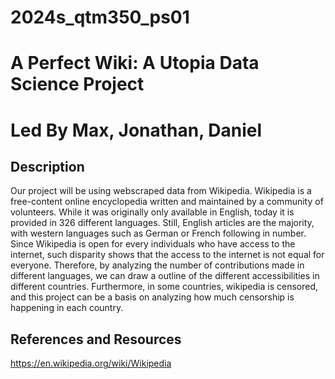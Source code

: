 # 2024s_qtm350_ps01
# A Perfect Wiki: A Utopia Data Science Project 
# Led By Max, Jonathan, Daniel

## Description
Our project will be using webscraped data from Wikipedia. Wikipedia is a free-content online encyclopedia written and maintained by a community of volunteers. While it was originally only available in English, today it is provided in 326 different languages. Still, English articles are the majority, with western languages such as German or French following in number. Since Wikipedia is open for every individuals who have access to the internet, such disparity shows that the access to the internet is not equal for everyone. Therefore, by analyzing the number of contributions made in different languages, we can draw a outline of the different accessibilities in different countries. Furthermore, in some countries, wikipedia is censored, and this project can be a basis on analyzing how much censorship is happening in each country.


## References and Resources  
https://en.wikipedia.org/wiki/Wikipedia